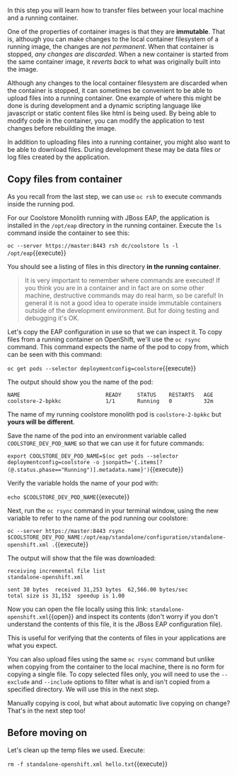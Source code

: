In this step you will learn how to transfer files between your local machine and a running
container.

One of the properties of container images is that they are **immutable**. That is, although you can
make changes to the local container filesystem of a running image, the changes are _not permanent_.
When that container is stopped, _any changes are discarded_. When a new container is started from
the same container image, it _reverts back_ to what was originally built into the image.

Although any changes to the local container filesystem are discarded when the container is stopped,
it can sometimes be convenient to be able to upload files into a running container. One example of
where this might be done is during development and a dynamic scripting language like javascript or
static content files like html is being used. By being able to modify code in the container, you can modify the application to test
changes before rebuilding the image.

In addition to uploading files into a running container, you might also want to be able to download
files. During development these may be data files or log files created by the application.

## Copy files from container

As you recall from the last step, we can use `oc rsh` to execute commands inside the running pod.

For our Coolstore Monolith running with JBoss EAP, the application is installed in the `/opt/eap` directory in the running
container. Execute the `ls` command inside the container to see this:

`oc --server https://master:8443 rsh dc/coolstore ls -l /opt/eap`{{execute}}

You should see a listing of files in this directory **in the running container**.

> It is very important to remember where commands are executed! If you think you are in a container and in fact are on some other machine,
destructive commands may do real harm, so be careful! In general it is not a good idea to operate inside immutable containers outside of the
development environment. But for doing testing and debugging it's OK.

Let's copy the EAP configuration in use so that we can inspect it. To copy files from a running container
on OpenShift, we'll use the `oc rsync` command. This command expects the name of the pod to copy from,
which can be seen with this command:

`oc get pods --selector deploymentconfig=coolstore`{{execute}}

The output should show you the name of the pod:

```console
NAME                           READY     STATUS    RESTARTS   AGE
coolstore-2-bpkkc              1/1       Running   0          32m
```

The name of my running coolstore monolith pod is `coolstore-2-bpkkc` but **yours will be different**.

Save the name of the pod into an environment variable called `COOLSTORE_DEV_POD_NAME` so that we can use it for future
commands:

`export COOLSTORE_DEV_POD_NAME=$(oc get pods --selector deploymentconfig=coolstore -o jsonpath='{.items[?(@.status.phase=="Running")].metadata.name}')`{{execute}}

Verify the variable holds the name of your pod with:

`echo $COOLSTORE_DEV_POD_NAME`{{execute}}

Next, run the `oc rsync` command in your terminal window, using the new variable to refer to the name of the pod running our coolstore:

`oc --server https://master:8443 rsync $COOLSTORE_DEV_POD_NAME:/opt/eap/standalone/configuration/standalone-openshift.xml .`{{execute}}

The output will show that the file was downloaded:

```console
receiving incremental file list
standalone-openshift.xml

sent 30 bytes  received 31,253 bytes  62,566.00 bytes/sec
total size is 31,152  speedup is 1.00
```

Now you can open the file locally using this link: `standalone-openshift.xml`{{open}} and inspect
its contents (don't worry if you don't understand the contents of this file, it is the JBoss EAP configuration file).

This is useful for verifying that the contents of files in your applications are what you expect.

You can also upload files using the same `oc rsync` command but
unlike when copying from the container to the local machine, there is no form for copying a
single file. To copy selected files only, you will need to use the ``--exclude`` and ``--include`` options
to filter what is and isn't copied from a specified directory. We will use this in the next step.

Manually copying is cool, but what about automatic live copying on change? That's in the next step too!

## Before moving on

Let's clean up the temp files we used. Execute:

`rm -f standalone-openshift.xml hello.txt`{{execute}}